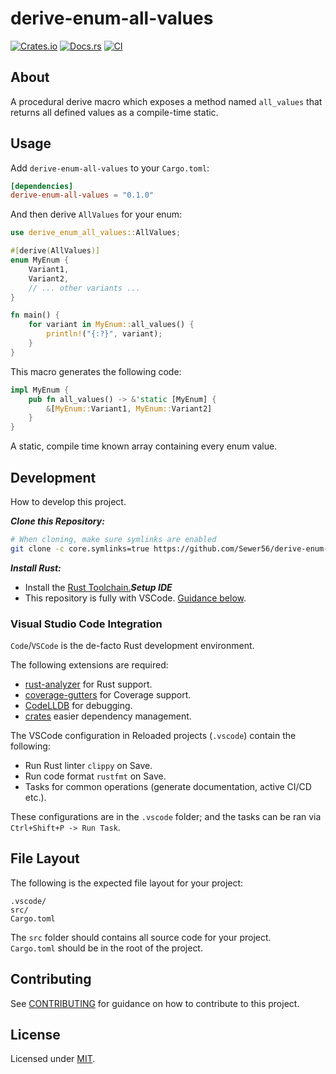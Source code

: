 # derive-enum-all-values

[![Crates.io](https://img.shields.io/crates/v/derive-enum-all-values.svg)](https://crates.io/crates/derive-enum-all-values)
[![Docs.rs](https://docs.rs/derive-enum-all-values/badge.svg)](https://docs.rs/derive-enum-all-values)
[![CI](https://github.com/Sewer56/derive-enum-all-values/actions/workflows/rust.yml/badge.svg)](https://github.com/Sewer56/derive-enum-all-values/actions)

## About

A procedural derive macro which exposes a method named `all_values` that returns all defined values as a compile-time static.

## Usage

Add `derive-enum-all-values` to your `Cargo.toml`:

```toml
[dependencies]
derive-enum-all-values = "0.1.0"
```

And then derive `AllValues` for your enum:

```rust
use derive_enum_all_values::AllValues;

#[derive(AllValues)]
enum MyEnum {
    Variant1,
    Variant2,
    // ... other variants ...
}

fn main() {
    for variant in MyEnum::all_values() {
        println!("{:?}", variant);
    }
}
```

This macro generates the following code:

```rust
impl MyEnum {
    pub fn all_values() -> &'static [MyEnum] {
        &[MyEnum::Variant1, MyEnum::Variant2]
    }
}
```

A static, compile time known array containing every enum value.

## Development

How to develop this project.

***Clone this Repository:***
```bash
# When cloning, make sure symlinks are enabled
git clone -c core.symlinks=true https://github.com/Sewer56/derive-enum-all-values.git
```

***Install Rust:***
- Install the [Rust Toolchain.][rust-toolchain]***Setup IDE***
- This repository is fully with VSCode. [Guidance below](#visual-studio-code-integration).

### Visual Studio Code Integration

`Code`/`VSCode` is the de-facto Rust development environment.  

The following extensions are required:  
- [rust-analyzer][rust-analyzer] for Rust support.  
- [coverage-gutters][coverage-gutters] for Coverage support.  
- [CodeLLDB][codelldb] for debugging.  
- [crates](https://marketplace.visualstudio.com/items?itemName=serayuzgur.crates) easier dependency management.  

The VSCode configuration in Reloaded projects (`.vscode`) contain the following:  
- Run Rust linter `clippy` on Save.  
- Run code format `rustfmt` on Save.  
- Tasks for common operations (generate documentation, active CI/CD etc.).  

These configurations are in the `.vscode` folder; and the tasks can be ran via `Ctrl+Shift+P -> Run Task`.  

## File Layout

The following is the expected file layout for your project:

```
.vscode/
src/
Cargo.toml
```

The `src` folder should contains all source code for your project.  
`Cargo.toml` should be in the root of the project.  

## Contributing

See [CONTRIBUTING](CONTRIBUTING.MD) for guidance on how to contribute to this project.  

## License

Licensed under [MIT](./LICENSE).  

[codelldb]: https://marketplace.visualstudio.com/items?itemName=vadimcn.vscode-lldb
[coverage-gutters]: https://marketplace.visualstudio.com/items?itemName=ryanluker.vscode-coverage-gutters
[rust-analyzer]: https://marketplace.visualstudio.com/items?itemName=rust-lang.rust-analyzer
[rust-toolchain]: https://www.rust-lang.org/tools/install
